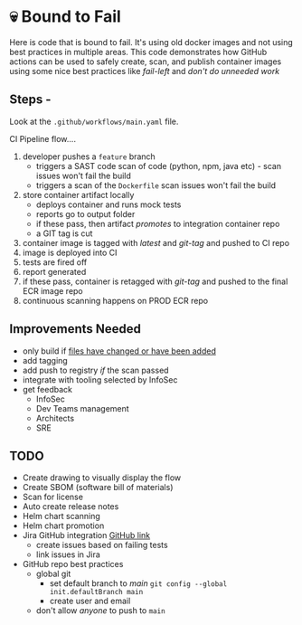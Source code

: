 # :skull: Bound to Fail

Here is code that is bound to fail. It's using old docker images and not using best practices in multiple areas. This code demonstrates how GitHub actions can be used to safely create, scan, and publish container images using some nice best practices like _fail-left_ and _don't do unneeded work_

## Steps -

Look at the `.github/workflows/main.yaml` file.

CI Pipeline flow....

1. developer pushes a `feature` branch
    * triggers a SAST code scan of code (python, npm, java etc) - scan issues won't fail the build
    * triggers a scan of the `Dockerfile` scan issues won't fail the build
1. store container artifact locally
    * deploys container and runs mock tests
    * reports go to output folder
    * if these pass, then artifact _promotes_ to integration container repo
    * a GIT tag is cut
1. container image is tagged with _latest_ and _git-tag_ and pushed to CI repo
1. image is deployed into CI
1. tests are fired off
1. report generated
1. if these pass, container is retagged with _git-tag_ and pushed to the final ECR image repo
1. continuous scanning happens on PROD ECR repo

## Improvements Needed

* only build if [files have changed or have been added](https://github.com/tj-actions/changed-files)
* add tagging
* add push to registry _if_ the scan passed
* integrate with tooling selected by InfoSec
* get feedback
  * InfoSec
  * Dev Teams management
  * Architects
  * SRE

## TODO

* Create drawing to visually display the flow
* Create SBOM (software bill of materials)
* Scan for license 
* Auto create release notes
* Helm chart scanning
* Helm chart promotion
* Jira GitHub integration [GitHub link](https://github.com/atlassian/github-for-jira#install-from-github-marketplace)
  * create issues based on failing tests
  * link issues in Jira
* GitHub repo best practices
  * global git
    * set default branch to _main_ `git config --global init.defaultBranch main`
    * create user and email
  * don't allow _anyone_ to push to `main`
